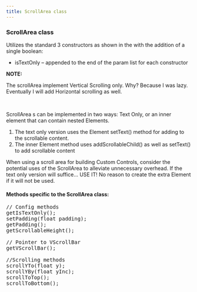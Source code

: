 ```yaml
---
title: ScrollArea class
---
```

<h3 class="sectionedit1" id="scrollarea_class">ScrollArea class</h3>
<div class="level3">

<p>
Utilizes the standard 3 constructors as shown in the  with the addition of a single boolean:
</p>
<ul>
<li class="level1"><div class="li"> isTextOnly – appended to the end of the param list for each constructor</div>
</li>
</ul>

<p>
<strong>NOTE:</strong><br />

The scrollArea implement Vertical Scrolling only. Why? Because I was lazy. Eventually I will add Horizontal scrolling as well.<br />

<br />

ScrollArea s can be implemented in two ways: Text Only, or an inner element that can contain nested Elements.
</p>
<ol>
<li class="level1"><div class="li"> The text only version uses the Element setText() method for adding to the scrollable content.</div>
</li>
<li class="level1"><div class="li"> The inner Element method uses addScrollableChild() as well as setText() to add scrollable content</div>
</li>
</ol>

<p>
When using a scroll area for building Custom Controls, consider the potential uses of the ScrollArea to alleviate unnecessary overhead. If the text only version will suffice… USE IT! No reason to create the extra Element if it will not be used.<br />

</p>

</div>

<h4 id="methods_specific_to_the_scrollarea_class">Methods specific to the ScrollArea class:</h4>
<div class="level4">
<pre class="code java"><span class="co1">// Config methods</span>
getIsTextOnly<span class="br0">(</span><span class="br0">)</span><span class="sy0">;</span>
setPadding<span class="br0">(</span><span class="kw4">float</span> padding<span class="br0">)</span><span class="sy0">;</span>
getPadding<span class="br0">(</span><span class="br0">)</span><span class="sy0">;</span>
getScrollableHeight<span class="br0">(</span><span class="br0">)</span><span class="sy0">;</span>
 
<span class="co1">// Pointer to VScrollBar</span>
getVScrollBar<span class="br0">(</span><span class="br0">)</span><span class="sy0">;</span>
 
<span class="co1">//Scrolling methods</span>
scrollYTo<span class="br0">(</span><span class="kw4">float</span> y<span class="br0">)</span><span class="sy0">;</span>
scrollYBy<span class="br0">(</span><span class="kw4">float</span> yInc<span class="br0">)</span><span class="sy0">;</span>
scrollToTop<span class="br0">(</span><span class="br0">)</span><span class="sy0">;</span>
scrollToBottom<span class="br0">(</span><span class="br0">)</span><span class="sy0">;</span></pre>

</div>
